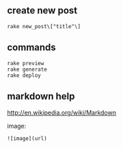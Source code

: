 ## create new post

    rake new_post\["title"\]
    
## commands

    rake preview
    rake generate
    rake deploy
    
## markdown help

http://en.wikipedia.org/wiki/Markdown

image:

    ![image](url)
    
    
